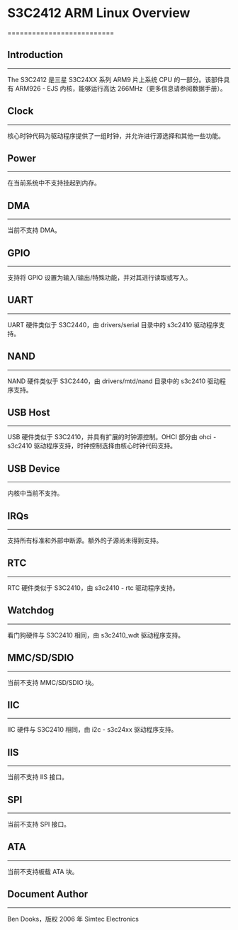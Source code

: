 # S3C2412 ARM Linux Overview

==========================

## Introduction

------------

  The S3C2412 是三星 S3C24XX 系列 ARM9 片上系统 CPU 的一部分。该部件具有 ARM926 - EJS 内核，能够运行高达 266MHz（更多信息请参阅数据手册）。

## Clock

-----

  核心时钟代码为驱动程序提供了一组时钟，并允许进行源选择和其他一些功能。 

## Power

-----

  在当前系统中不支持挂起到内存。 

## DMA

---

  当前不支持 DMA。 

## GPIO

----

  支持将 GPIO 设置为输入/输出/特殊功能，并对其进行读取或写入。 

## UART

----

  UART 硬件类似于 S3C2440，由 drivers/serial 目录中的 s3c2410 驱动程序支持。 

## NAND

----

  NAND 硬件类似于 S3C2440，由 drivers/mtd/nand 目录中的 s3c2410 驱动程序支持。 

## USB Host

--------

  USB 硬件类似于 S3C2410，并具有扩展的时钟源控制。OHCI 部分由 ohci - s3c2410 驱动程序支持，时钟控制选择由核心时钟代码支持。 

## USB Device

----------

  内核中当前不支持。

## IRQs

----

  支持所有标准和外部中断源。额外的子源尚未得到支持。 

## RTC

---

  RTC 硬件类似于 S3C2410，由 s3c2410 - rtc 驱动程序支持。 

## Watchdog

--------

  看门狗硬件与 S3C2410 相同，由 s3c2410_wdt 驱动程序支持。 

## MMC/SD/SDIO

-----------

  当前不支持 MMC/SD/SDIO 块。 

## IIC

---

  IIC 硬件与 S3C2410 相同，由 i2c - s3c24xx 驱动程序支持。 

## IIS

---

  当前不支持 IIS 接口。 

## SPI

---

  当前不支持 SPI 接口。 

## ATA

---

  当前不支持板载 ATA 块。 

## Document Author

---------------

Ben Dooks，版权 2006 年 Simtec Electronics